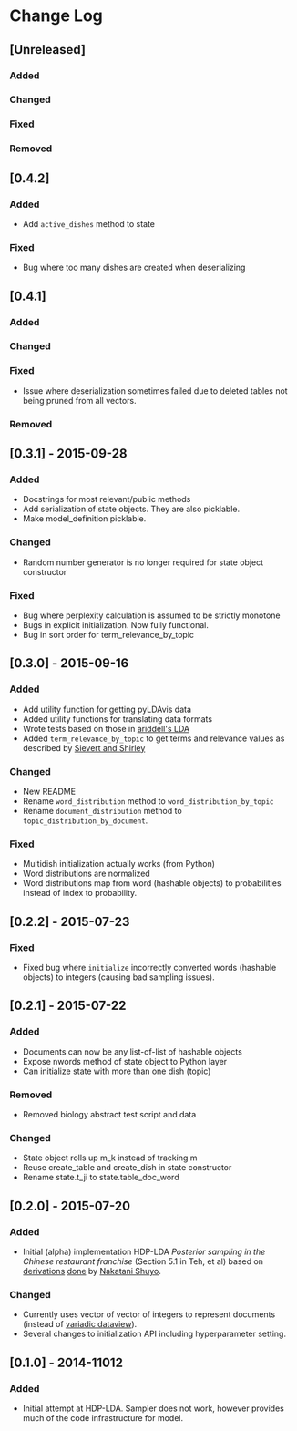 # Change Log

## [Unreleased]
### Added

### Changed

### Fixed

### Removed

## [0.4.2]
### Added
- Add `active_dishes` method to state

### Fixed
- Bug where too many dishes are created when deserializing

## [0.4.1]
### Added

### Changed

### Fixed
- Issue where deserialization sometimes failed due to deleted tables not being pruned from all vectors.

### Removed

## [0.3.1] - 2015-09-28
### Added
- Docstrings for most relevant/public methods
- Add serialization of state objects. They are also picklable.
- Make model_definition picklable.

### Changed
- Random number generator is no longer required for state object constructor

### Fixed
- Bug where perplexity calculation is assumed to be strictly monotone
- Bugs in explicit initialization. Now fully functional.
- Bug in sort order for term_relevance_by_topic

## [0.3.0] - 2015-09-16
### Added
- Add utility function for getting pyLDAvis data
- Added utility functions for translating data formats
- Wrote tests based on those in [ariddell's LDA](https://github.com/ariddell/lda/tree/57f721b05ffbdec5cb11c2533f72aa1f9e6ed12d/lda/tests)
- Added `term_relevance_by_topic` to get terms and relevance values as described by [Sievert and Shirley](http://nlp.stanford.edu/events/illvi2014/papers/sievert-illvi2014.pdf)

### Changed
- New README
- Rename `word_distribution` method to `word_distribution_by_topic`
- Rename `document_distribution` method to `topic_distribution_by_document`.

### Fixed
- Multidish initialization actually works (from Python)
- Word distributions are normalized
- Word distributions map from word (hashable objects) to probabilities instead of index to probability.

## [0.2.2] - 2015-07-23
### Fixed
- Fixed bug where `initialize` incorrectly converted words (hashable objects) to integers (causing bad sampling issues).

## [0.2.1] - 2015-07-22
### Added
- Documents can now be any list-of-list of hashable objects
- Expose nwords method of state object to Python layer
- Can initialize state with more than one dish (topic)

### Removed
- Removed biology abstract test script and data

### Changed
- State object rolls up m_k instead of tracking m
- Reuse create_table and create_dish in state constructor
- Rename state.t_ji to state.table_doc_word

## [0.2.0] - 2015-07-20
### Added
- Initial (alpha) implementation HDP-LDA _Posterior sampling in the Chinese restaurant franchise_ (Section 5.1 in Teh, et al) based on [derivations](https://shuyo.wordpress.com/2012/08/15/hdp-lda-updates/) [done](https://github.com/shuyo/iir/blob/a6203a7523970a4807beba1ce3b9048a16013246/lda/hdplda2.py) by [Nakatani Shuyo](https://twitter.com/shuyo).

### Changed
- Currently uses vector of vector of integers to represent documents (instead of [variadic dataview](https://github.com/datamicroscopes/common/blob/master/include/microscopes/common/variadic/dataview.hpp)).
- Several changes to initialization API including hyperparameter setting.


## [0.1.0] - 2014-11012
### Added
- Initial attempt at HDP-LDA. Sampler does not work, however provides much of the code infrastructure for model.